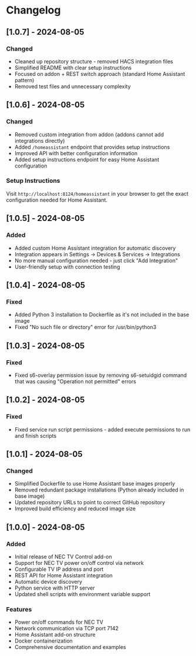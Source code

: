 # Changelog

## [1.0.7] - 2024-08-05

### Changed
- Cleaned up repository structure - removed HACS integration files
- Simplified README with clear setup instructions
- Focused on addon + REST switch approach (standard Home Assistant pattern)
- Removed test files and unnecessary complexity

## [1.0.6] - 2024-08-05

### Changed
- Removed custom integration from addon (addons cannot add integrations directly)
- Added `/homeassistant` endpoint that provides setup instructions
- Improved API with better configuration information
- Added setup instructions endpoint for easy Home Assistant configuration

### Setup Instructions
Visit `http://localhost:8124/homeassistant` in your browser to get the exact configuration needed for Home Assistant.

## [1.0.5] - 2024-08-05

### Added
- Added custom Home Assistant integration for automatic discovery
- Integration appears in Settings → Devices & Services → Integrations
- No more manual configuration needed - just click "Add Integration"
- User-friendly setup with connection testing

## [1.0.4] - 2024-08-05

### Fixed
- Added Python 3 installation to Dockerfile as it's not included in the base image
- Fixed "No such file or directory" error for /usr/bin/python3

## [1.0.3] - 2024-08-05

### Fixed
- Fixed s6-overlay permission issue by removing s6-setuidgid command that was causing "Operation not permitted" errors

## [1.0.2] - 2024-08-05

### Fixed
- Fixed service run script permissions - added execute permissions to run and finish scripts

## [1.0.1] - 2024-08-05

### Changed
- Simplified Dockerfile to use Home Assistant base images properly
- Removed redundant package installations (Python already included in base image)
- Updated repository URLs to point to correct GitHub repository
- Improved build efficiency and reduced image size

## [1.0.0] - 2024-08-05

### Added
- Initial release of NEC TV Control add-on
- Support for NEC TV power on/off control via network
- Configurable TV IP address and port
- REST API for Home Assistant integration
- Automatic device discovery
- Python service with HTTP server
- Updated shell scripts with environment variable support

### Features
- Power on/off commands for NEC TV
- Network communication via TCP port 7142
- Home Assistant add-on structure
- Docker containerization
- Comprehensive documentation and examples
